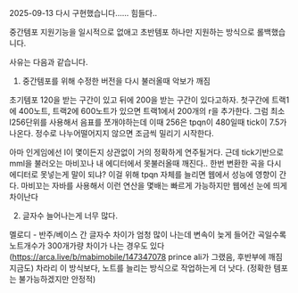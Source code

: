 2025-09-13
다시 구현했습니다...... 힘들다..



중간템포 지원기능을 일시적으로 없애고 초반템포 하나만 지원하는 방식으로 롤백했습니다.

사유는 다음과 같습니다.

1. 중간템포를 위해 수정한 버전을 다시 불러올때 악보가 깨짐

초기템포 120을 받는 구간이 있고 뒤에 200을 받는 구간이 있다고하자.
첫구간에 트랙1에 400노트, 트랙2에 600노트가 있으면 트랙1에서 200개의 r을 추가한다. 그럼 최소 l256단위를 사용해서 음표를 쪼개야하는데 이때 256은 tpqn이 480일때 tick이 7.5가 나온다. 정수로 나누어떨어지지 않으면 조금씩 밀리기 시작한다.

아마 인게임에선 l이 몇이든지 상관없이 거의 정확하게 연주될거다. 근데 tick기반으로 mml을 불러오는 마비꼬나 내 에디터에서 못불러올때 깨진다.. 한번 변환한 곡을 다시 에디터로 못넣는게 말이 되냐?
이걸 위해 tpqn 자체를 늘리면 웹에서 성능에 영향이 간다. 마비꼬는 자바를 사용해서 이런 연산을 몇배는 빠르게 가능하지만 웹에선 눈에 띄게 차이난다



2. 글자수 늘어나는게 너무 많다.

멜로디 - 반주/베이스 간 글자수 차이가 엄청 많이 나는데 변속이 늦게 들어간 곡일수록 노트개수가 300개가량 차이가 나는 경우도 있다 (https://arca.live/b/mabimobile/147347078 prince ali가 그랬음, 후반부에 깨짐 지금도)
차라리 이 방식보다, 노트를 늘리는 방식으로 작업하는게 더 낫다. (정확한 템포는 불가능하겠지만 안정적)
